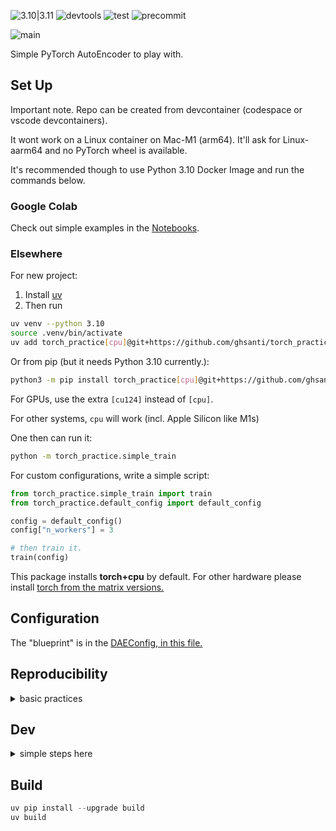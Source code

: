 ![3.10|3.11](https://img.shields.io/badge/Python-3.10_|_3.11_|_3.12-blue)
![devtools](https://img.shields.io/badge/astral-uv_ruff-orange)
![test](https://img.shields.io/badge/test-pytest-blue)
![precommit](https://img.shields.io/badge/pre_commit-blue)

![main](https://img.shields.io/badge/version-0.0.1-red)

Simple PyTorch AutoEncoder to play with.

## Set Up

Important note. Repo can be created from devcontainer (codespace or vscode devcontainers). 

It wont work on a Linux container on Mac-M1 (arm64). It'll ask for Linux-aarm64 and no PyTorch wheel is available.

It's recommended though to use Python 3.10 Docker Image and run the commands below.

### Google Colab

Check out simple examples in the [Notebooks](./notebooks/).

### Elsewhere

For new project:

1. Install [uv](https://docs.astral.sh/uv/getting-started/installation/)
2. Then run

```bash
uv venv --python 3.10
source .venv/bin/activate
uv add torch_practice[cpu]@git+https://github.com/ghsanti/torch_practice@dev
```

Or from pip (but it needs Python 3.10 currently.):

```bash
python3 -m pip install torch_practice[cpu]@git+https://github.com/ghsanti/torch_practice@dev
```

For GPUs, use the extra `[cu124]` instead of `[cpu]`.

For other systems, `cpu` will work (incl. Apple Silicon like M1s)



One then can run it:
```bash
python -m torch_practice.simple_train
```

For custom configurations, write a simple script:

```python
from torch_practice.simple_train import train
from torch_practice.default_config import default_config

config = default_config()
config["n_workers"] = 3

# then train it.
train(config)
```


This package installs **torch+cpu** by default. For other hardware please install [torch from the matrix versions.](https://pytorch.org/get-started/locally/)


## Configuration

The "blueprint" is in the [DAEConfig, in this file.](./src/torch_practice/main_types.py)

## Reproducibility

<details>
<summary>basic practices</summary>
From the [docs](https://pytorch.org/docs/stable/notes/randomness.html):

> Completely reproducible results are not guaranteed across PyTorch releases, individual commits, or different platforms.

To control the sources of randomness one can pass a seed to the configuration dictionary. This controls some ops and dataloading.
</details>

## Dev

<details>
<summary>simple steps here</summary>
1. Fork
2. Clone your fork and run
```bash
pip install uv
uv venv
source .venv/bin/activate
uv sync --all-extras
# non-cpu users need extra torch installs.
```

Checking out to a Codespace it installs everything. Activate the venv using:

```bash
source .venv/bin/activate
```

* In both cases, remember to select the `.venv` python-interpreter in VSCode.
* Use absolute imports.

</details>

## Build

```python
uv pip install --upgrade build
uv build
```
